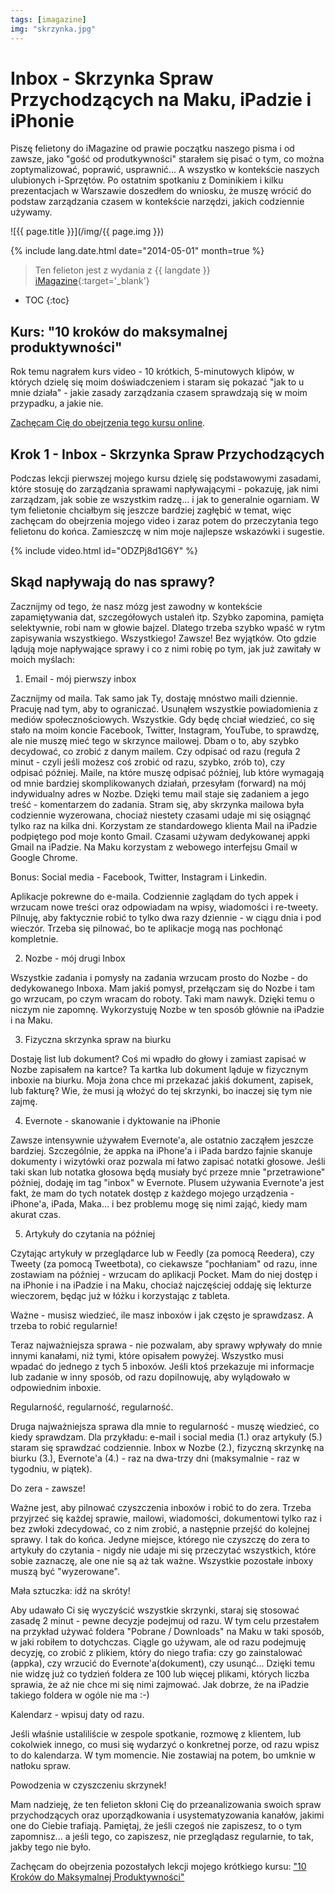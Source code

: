 ```yaml
---
tags: [imagazine]
img: "skrzynka.jpg"
---
```


# Inbox - Skrzynka Spraw Przychodzących na Maku, iPadzie i iPhonie

Piszę felietony do iMagazine od prawie początku naszego pisma i od zawsze, jako "gość od produtkywności" starałem się pisać o tym, co można zoptymalizować, poprawić, usprawnić... A wszystko w kontekście naszych ulubionych i-Sprzętów. Po ostatnim spotkaniu z Dominikiem i kilku prezentacjach w Warszawie doszedłem do wniosku, że muszę wrócić do podstaw zarządzania czasem w kontekście narzędzi, jakich codziennie używamy.

<!--More-->

![{{ page.title }}](/img/{{ page.img }})

{% include lang.date.html date="2014-05-01" month=true %}

> Ten felieton jest z wydania z {{ langdate }} [iMagazine](https://imagazine.pl){:target='_blank'}

* TOC
{:toc}

## Kurs: "10 kroków do maksymalnej produktywności"

Rok temu nagrałem kurs video - 10 krótkich, 5-minutowych klipów, w których dzielę się moim doświadczeniem i staram się pokazać "jak to u mnie działa" - jakie zasady zarządzania czasem sprawdzają się w moim przypadku, a jakie nie.

[Zachęcam Cię do obejrzenia tego kursu online][kurs].

## Krok 1 - Inbox - Skrzynka Spraw Przychodzących

Podczas lekcji pierwszej mojego kursu dzielę się podstawowymi zasadami, które stosuję do zarządzania sprawami napływającymi - pokazuję, jak nimi zarządzam, jak sobie ze wszystkim radzę... i jak to generalnie ogarniam. W tym felietonie chciałbym się jeszcze bardziej zagłębić w temat, więc zachęcam do obejrzenia mojego video i zaraz potem do przeczytania tego felietonu do końca. Zamieszczę w nim moje najlepsze wskazówki i sugestie.

{% include video.html id="ODZPj8d1G6Y" %}

## Skąd napływają do nas sprawy?

Zacznijmy od tego, że nasz mózg jest zawodny w kontekście zapamiętywania dat, szczegółowych ustaleń itp. Szybko zapomina, pamięta selektywnie, robi nam w głowie bajzel. Dlatego trzeba szybko wpaść w rytm zapisywania wszystkiego. Wszystkiego! Zawsze! Bez wyjątków. Oto gdzie lądują moje napływające sprawy i co z nimi robię po tym, jak już zawitały w moich myślach:

1. Email - mój pierwszy inbox

Zacznijmy od maila. Tak samo jak Ty, dostaję mnóstwo maili dziennie. Pracuję nad tym, aby to ograniczać. Usunąłem wszystkie powiadomienia z mediów społecznościowych. Wszystkie. Gdy będę chciał wiedzieć, co się stało na moim koncie Facebook, Twitter, Instagram, YouTube, to sprawdzę, ale nie muszę mieć tego w skrzynce mailowej. Dbam o to, aby szybko decydować, co zrobić z danym mailem. Czy odpisać od razu (reguła 2 minut - czyli jeśli możesz coś zrobić od razu, szybko, zrób to), czy odpisać później. Maile, na które muszę odpisać później, lub które wymagają od mnie bardziej skomplikowanych działań, przesyłam (forward) na mój indywidualny adres w Nozbe. Dzięki temu mail staje się zadaniem a jego treść - komentarzem do zadania. Stram się, aby skrzynka mailowa była codziennie wyzerowana, chociaż niestety czasami udaje mi się osiągnąć tylko raz na kilka dni. Korzystam ze standardowego klienta Mail na iPadzie podpiętego pod moje konto Gmail. Czasami używam dedykowanej appki Gmail na iPadzie. Na Maku korzystam z webowego interfejsu Gmail w Google Chrome.

Bonus: Social media - Facebook, Twitter, Instagram i Linkedin.

Aplikacje pokrewne do e-maila. Codziennie zaglądam do tych appek i wrzucam nowe treści oraz odpowiadam na wpisy, wiadomości i re-tweety. Pilnuję, aby faktycznie robić to tylko dwa razy dziennie - w ciągu dnia i pod wieczór. Trzeba się pilnować, bo te aplikacje mogą nas pochłonąć kompletnie.

2. Nozbe - mój drugi Inbox

Wszystkie zadania i pomysły na zadania wrzucam prosto do Nozbe - do dedykowanego Inboxa. Mam jakiś pomysł, przełączam się do Nozbe i tam go wrzucam, po czym wracam do roboty. Taki mam nawyk. Dzięki temu o niczym nie zapomnę. Wykorzystuję Nozbe w ten sposób głównie na iPadzie i na Maku.

3. Fizyczna skrzynka spraw na biurku

Dostaję list lub dokument? Coś mi wpadło do głowy i zamiast zapisać w Nozbe zapisałem na kartce? Ta kartka lub dokument ląduje w fizycznym inboxie na biurku. Moja żona chce mi przekazać jakiś dokument, zapisek, lub fakturę? Wie, że musi ją włożyć do tej skrzynki, bo inaczej się tym nie zajmę.

4. Evernote - skanowanie i dyktowanie na iPhonie

Zawsze intensywnie używałem Evernote'a, ale ostatnio zacząłem jeszcze bardziej. Szczególnie, że appka na iPhone'a i iPada bardzo fajnie skanuje dokumenty i wizytówki oraz pozwala mi łatwo zapisać notatki głosowe. Jeśli taki skan lub notatka głosowa będą musiały być przeze mnie "przetrawione" później, dodaję im tag "inbox" w Evernote. Plusem używania Evernote'a jest fakt, że mam do tych notatek dostęp z każdego mojego urządzenia - iPhone'a, iPada, Maka... i bez problemu mogę się nimi zająć, kiedy mam akurat czas.

5. Artykuły do czytania na później

Czytając artykuły w przeglądarce lub w Feedly (za pomocą Reedera), czy Tweety (za pomocą Tweetbota), co ciekawsze "pochłaniam" od razu, inne zostawiam na później - wrzucam do aplikacji Pocket. Mam do niej dostęp i na iPhonie i na iPadzie i na Maku, chociaż najczęściej oddaję się lekturze wieczorem, będąc już w łóżku i korzystając z tableta.

Ważne - musisz wiedzieć, ile masz inboxów i jak często je sprawdzasz. A trzeba to robić regularnie!

Teraz najważniejsza sprawa - nie pozwalam, aby sprawy wpływały do mnie innymi kanałami, niż tymi, które opisałem powyżej. Wszystko musi wpadać do jednego z tych 5 inboxów. Jeśli ktoś przekazuje mi informacje lub zadanie w inny sposób, od razu dopilnowuję, aby wylądowało w odpowiednim inboxie.

Regularność, regularność, regularność.

Druga najważniejsza sprawa dla mnie to regularność - muszę wiedzieć, co kiedy sprawdzam. Dla przykładu: e-mail i social media (1.) oraz artykuły (5.) staram się sprawdzać codziennie. Inbox w Nozbe (2.), fizyczną skrzynkę na biurku (3.), Evernote'a (4.) - raz na dwa-trzy dni (maksymalnie - raz w tygodniu, w piątek).

Do zera - zawsze!

Ważne jest, aby pilnować czyszczenia inboxów i robić to do zera. Trzeba przyjrzeć się każdej sprawie, mailowi, wiadomości, dokumentowi tylko raz i bez zwłoki zdecydować, co z nim zrobić, a następnie przejść do kolejnej sprawy. I tak do końca. Jedyne miejsce, którego nie czyszczę do zera to artykuły do czytania - nigdy nie udaje mi się przeczytać wszystkich, które sobie zaznaczę, ale one nie są aż tak ważne. Wszystkie pozostałe inboxy muszą być "wyzerowane".

Mała sztuczka: idź na skróty!

Aby udawało Ci się wyczyścić wszystkie skrzynki, staraj się stosować zasadę 2 minut - pewne decyzje podejmuj od razu. W tym celu przestałem na przykład używać foldera "Pobrane / Downloads" na Maku w taki sposób, w jaki robiłem to dotychczas. Ciągle go używam, ale od razu podejmuję decyzję, co zrobić z plikiem, który do niego trafia: czy go zainstalować (appka), czy wrzucić do Evernote'a(dokument), czy usunąć... Dzięki temu nie widzę już co tydzień foldera ze 100 lub więcej plikami, których liczba sprawia, że aż nie chce mi się nimi zajmować. Jak dobrze, że na iPadzie takiego foldera w ogóle nie ma :-)

Kalendarz - wpisuj daty od razu. 

Jeśli właśnie ustaliliście w zespole spotkanie, rozmowę z klientem, lub cokolwiek innego, co musi się wydarzyć o konkretnej porze, od razu wpisz to do kalendarza. W tym momencie. Nie zostawiaj na potem, bo umknie w natłoku spraw.

Powodzenia w czyszczeniu skrzynek!

Mam nadzieję, że ten felieton skłoni Cię do przeanalizowania swoich spraw przychodzących oraz uporządkowania i usystematyzowania kanałów, jakimi one do Ciebie trafiają. Pamiętaj, że jeśli czegoś nie zapiszesz, to o tym zapomnisz... a jeśli tego, co zapiszesz, nie przeglądasz regularnie, to tak, jakby tego nie było.

Zachęcam do obejrzenia pozostałych lekcji mojego krótkiego kursu: ["10 Kroków do Maksymalnej Produktywności"][kurs]

[kurs]: https://help.nozbe.com/pl/bonus/introduction/

[n]: https://michael.gratis/nozbe_pl
[np]: https://michael.gratis/nozbepersonal_pl